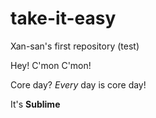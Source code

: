 # take-it-easy
Xan-san's first repository (test)

Hey! C'mon C'mon!

Core day? *Every* day is core day!

It's **Sublime**